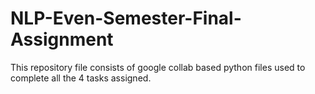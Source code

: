 # NLP-Even-Semester-Final-Assignment
This repository file consists of google collab based python files used to complete all the 4 tasks assigned.
